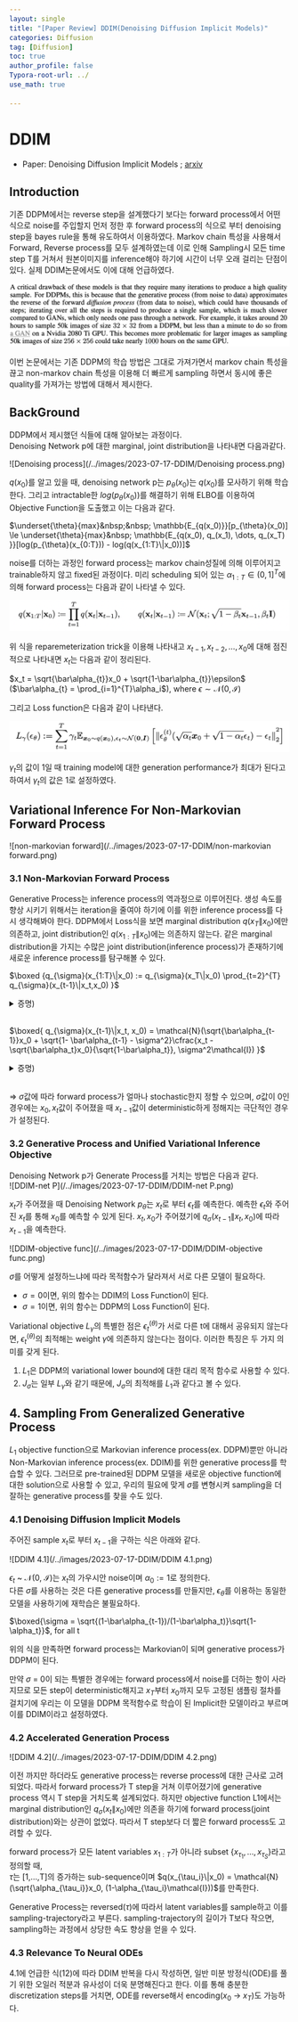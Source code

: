 ```yaml
---
layout: single
title: "[Paper Review] DDIM(Denoising Diffusion Implicit Models)"
categories: Diffusion
tag: [Diffusion]
toc: true
author_profile: false
Typora-root-url: ../
use_math: true

---
```


# DDIM 

* Paper: Denoising Diffusion Implicit Models ; [arxiv](https://arxiv.org/abs/2010.02502)	

## Introduction

기존 DDPM에서는 reverse step을 설계했다기 보다는 forward process에서 어떤 식으로 noise를 주입할지 먼저 정한 후 forward process의 식으로 부터 denoising step을 bayes rule을 통해 유도하여서 이용하였다. Markov chain 특성을 사용해서 Forward, Reverse process를 모두 설계하였는데 이로 인해 Sampling시 모든 time step T를 거쳐서 원본이미지를 inference해야 하기에 시간이 너무 오래 걸리는 단점이 있다. 실제 DDIM논문에서도 이에 대해 언급하였다.

![DDPM_drawback](/../images/2023-07-17-DDIM/DDPM_drawback.png)

이번 논문에서는 기존 DDPM의 학습 방법은 그대로 가져가면서 markov chain 특성을 끊고 non-markov chain 특성을 이용해 더 빠르게 sampling 하면서 동시에 좋은 quality를 가져가는 방법에 대해서 제시한다.

## BackGround

DDPM에서 제시했던 식들에 대해 알아보는 과정이다. <br/>Denoising Network p에 대한 marginal, joint distribution을 나타내면 다음과같다.

![Denoising process](/../images/2023-07-17-DDIM/Denoising process.png)

$q(x_0)$를 알고 있을 때, denoising network p는 $p_{\theta}(x_0)$는 $q(x_0)$를 모사하기 위해 학습한다. 그리고 intractable한 $log(p_{\theta}(x_0))$를 해결하기 위해 ELBO를 이용하여 Objective Function을 도출했고 이는 다음과 같다.

$\underset{\theta}{max}&nbsp;&nbsp; \mathbb{E_{q(x_0)}}[p_{\theta}(x_0)] \le \underset{\theta}{max}&nbsp; \mathbb{E_{q(x_0), q_(x_1), \dots, q_(x_T) }}[log(p_{\theta}(x_{0:T})) - log(q(x_{1:T}\|x_0))]$

noise를 더하는 과정인 forward process는 markov chain성질에 의해 이루어지고 trainable하지 않고 fixed된 과정이다. 미리 scheduling 되어 있는 $\alpha_{1:T} \in (0,1]^T$에 의해 forward process는 다음과 같이 나타낼 수 있다.

![DDPM_forward](/images/2023-07-17-DDIM/DDPM_forward.png)

위 식을 reparemeterization trick을 이용해 나타내고 $x_{t-1}, x_{t-2}, \dots, x_0$에 대해 점진적으로 나타내면 $x_t$는 다음과 같이 정리된다.

$x_t = \sqrt{\bar\alpha_{t}}x_0 + \sqrt{1-\bar\alpha_{t}}\epsilon$ ($\bar\alpha_{t} = \prod_{i=1}^{T}\alpha_i$), where $\epsilon \sim \mathcal{N}(0,\mathcal{I})$

그리고 Loss function은 다음과 같이 나타낸다.

![General_Loss](/../images/2023-07-17-DDIM/General_Loss.png)

$\gamma_t$의 값이 1일 때 training model에 대한 generation performance가 최대가 된다고 하여서 $\gamma_t$의 값은 1로 설정하였다.

## Variational Inference For Non-Markovian Forward Process

![non-markovian forward](/../images/2023-07-17-DDIM/non-markovian forward.png)

### 3.1 Non-Markovian Forward Process

Generative Process는 inference process의 역과정으로 이루어진다. 생성 속도를 향상 시키기 위해서는 iteration을 줄여야 하기에 이를 위한 inference process를 다시 생각해봐야 한다. DDPM에서 Loss식을 보면 marginal distribution $q(x_{T}\|x_0)$에만 의존하고, joint distribution인 $q(x_{1:T}\|x_0)$에는 의존하지 않는다. 같은 marginal distribution을 가지는 수많은 joint distribution(inference process)가 존재하기에 새로운 inference process를 탐구해볼 수 있다.

$\boxed {q_{\sigma}(x_{1:T}\|x_0) := q_{\sigma}(x_T\|x_0) \prod_{t=2}^{T} q_{\sigma}(x_{t-1}\|x_t,x_0) }$ 

<details>
<summary>증명)</summary>
$\prod_{t=1}^{T} q_{\sigma}(x_t|x_{t-1},x_0) = q_{\sigma}(x_1|x_0) \times q_{\sigma}(x_2|x_1,x_0) \times \dots \times q_{\sigma}(x_T|x_{T-1},x_0)$ 
$q_{\sigma}(x_t|x_{t-1},x_0) = \cfrac{q_{\sigma}(x_{t-1}|x_t,x_0) q_{\sigma}(x_t|x_0)}{q_{\sigma}(x_{t-1}|x_0)}$이기에<br/>

$\prod_{t=1}^{T} q_{\sigma}(x_t|x_{t-1},x_0) = q_{\sigma}(x_1|x_0) \times \cfrac{q_{\sigma}(x_{1}|x_2,x_0) q_{\sigma}(x_2|x_0)}{q_{\sigma}(x_{1}|x_0)} \times \cfrac{q_{\sigma}(x_{2}|x_3,x_0) q_{\sigma}(x_3|x_0)}{q_{\sigma}(x_{2}|x_0)} \times \dots \times \cfrac{q_{\sigma}(x_{T-1}|x_T,x_0) q_{\sigma}(x_T|x_0)}{q_{\sigma}(x_{T-1}|x_0)}$<br/>

 &ensp;&emsp;&emsp;&emsp;&emsp;&emsp;&emsp;&emsp;&emsp;&emsp;&emsp;$= q_{\sigma}(x_T|x_0) \prod_{t=2}^{T} q_{\sigma}(x_{t-1}|x_t,x_0)$

</details><br/>

$\boxed{ q_{\sigma}(x_{t-1}\|x_t, x_0) =  \mathcal{N}(\sqrt{\bar\alpha_{t-1}}x_0 + \sqrt{1- \bar\alpha_{t-1} - \sigma^2}\cfrac{x_t - \sqrt{\bar\alpha_t}x_0}{\sqrt{1-\bar\alpha_t}}, \sigma^2\mathcal{I}) }$   

<details>
<summary>증명)</summary>
$x_{t-1} = \sqrt{\bar\alpha_{t-1}}x_0 + \sqrt{1-\bar\alpha_{t-1}}\epsilon_{t-1}$<br/>$x_{t-1} = \sqrt{\bar\alpha_{t-1}}x_0 + \sqrt{1-\bar\alpha_{t-1}-\sigma^2}\epsilon_{t} + \sigma\epsilon_t$(reparameterization trick)<br/>$x_{t-1} = \sqrt{\bar\alpha_{t-1}}x_0 + \sqrt{1-\bar\alpha_{t-1}-\sigma^2}\cfrac{x_t - \sqrt{\bar\alpha_t}x_0}{\sqrt{1-\bar\alpha_t}} + \sigma\epsilon_t&ensp; (x_t = \sqrt{\bar\alpha_{t}}x_0 + \sqrt{1-\bar\alpha_{t}}\epsilon_t$)


</details><br/>

=> $\sigma$값에 따라 forward process가 얼마나 stochastic한지 정할 수 있으며, $\sigma$값이 0인 경우에는 $x_0, x_t$값이 주어졌을 때 $x_{t-1}$값이 deterministic하게 정해지는 극단적인 경우가 설정된다.

### 3.2 Generative Process and Unified Variational Inference Objective

Denoising Network p가 Generate Process를 거치는 방법은 다음과 같다.<br/>![DDIM-net P](/../images/2023-07-17-DDIM/DDIM-net P.png)

$x_t$가 주어졌을 때 Denoising Network $p_{\theta}$는 $x_t$로 부터 $\epsilon_t$를 예측한다. 예측한 $\epsilon_t$와 주어진 $x_t$를 통해 $x_0$를 예측할 수 있게 된다. $x_t, x_0$가 주어졌기에 $q_{\sigma}(x_{t-1}\|x_t,x_0)$에 따라 $x_{t-1}$을 예측한다.

![DDIM-objective func](/../images/2023-07-17-DDIM/DDIM-objective func.png)

$\sigma$를 어떻게 설정하느냐에 따라 목적함수가 달라져서 서로 다른 모델이 필요하다.

* $\sigma = 0$이면, 위의 함수는 DDIM의 Loss Function이 된다.
* $\sigma = 1$이면, 위의 함수는 DDPM의 Loss Function이 된다.

Variational objective $L_{\gamma}$의 특별한 점은 $\epsilon_t^{(\theta)}$가 서로 다른 t에 대해서 공유되지 않는다면, $\epsilon_t^{(\theta)}$의 최적해는 weight $\gamma$에 의존하지 않는다는 점이다. 이러한 특징은 두 가지 의미를 갖게 된다.

1. $L_1$은 DDPM의 variational lower bound에 대한 대리 목적 함수로 사용할 수 있다.
2. $J_{\sigma}$는 일부 $L_{\gamma}$와 같기 때문에, $J_{\sigma}$의 최적해를 $L_1$과 같다고 볼 수 있다.

## 4. Sampling From Generalized Generative Process

$L_1$ objective function으로 Markovian inference process(ex. DDPM)뿐만 아니라 Non-Markovian inference process(ex. DDIM)를 위한 generative process를 학습할 수 있다. 그러므로 pre-trained된 DDPM 모델을 새로운 objective function에 대한 solution으로 사용할 수 있고, 우리의 필요에 맞게 $\sigma$를 변형시켜 sampling을 더 잘하는 generative process를 찾을 수도 있다.

### 4.1 Denoising Diffusion Implicit Models

주어진 sample $x_t$로 부터 $x_{t-1}$을 구하는 식은 아래와 같다.

![DDIM 4.1](/../images/2023-07-17-DDIM/DDIM 4.1.png)

$\epsilon_t$ ~ $\mathcal{N}$(0, $\mathcal{I}$)는 $x_t$의 가우시안 noise이며 $\alpha_0 := 1$로 정의한다.<br/>다른 $\sigma$를 사용하는 것은 다른 generative process를 만들지만, $\epsilon_{\theta}$를 이용하는 동일한 모델을 사용하기에 재학습은 불필요하다. 

$\boxed{\sigma = \sqrt{(1-\bar\alpha_{t-1})/(1-\bar\alpha_t)}\sqrt{1-\alpha_t}}$, for all t

위의 식을 만족하면 forward process는 Markovian이 되며 generative process가 DDPM이 된다.

만약 $\sigma$ = 0이 되는 특별한 경우에는 forward process에서 noise를 더하는 항이 사라지므로 모든 step이 deterministic해지고 $x_T$부터 $x_0$까지 모두 고정된 샘플링 절차를 걸치기에 우리는 이 모델을 DDPM 목적함수로 학습이 된 Implicit한 모델이라고 부르며 이를 DDIM이라고 설정하였다.

### 4.2 Accelerated Generation Process

![DDIM 4.2](/../images/2023-07-17-DDIM/DDIM 4.2.png)

이전 까지만 하더라도 generative process는 reverse process에 대한 근사로 고려되었다. 따라서 forward process가 T step을 거쳐 이루어졌기에 generative process 역시 T step을 거치도록 설계되었다. 하지만 objective function L1에서는 marginal distribution인 $q_{\sigma}(x_t\|x_0)$에만 의존을 하기에 forward process(joint distribution)와는 상관이 없었다. 따라서 T step보다 더 짧은 forward process도 고려할 수 있다.

forward process가 모든 latent variables $x_{1:T}$가 아니라 subset {$x_{\tau_1}, \dots, x_{\tau_S}$}라고 정의할 때, <br/>$\tau$는 [1,$\dots$,T]의 증가하는 sub-sequence이며 $q(x_{\tau_i}\|x_0) = \mathcal{N}(\sqrt{\alpha_{\tau_i}}x_0, (1-\alpha_{\tau_i}\mathcal{I}))$를 만족한다.

Generative Process는 reversed($\tau$)에 따라서 latent variables를 sample하고 이를 sampling-trajectory라고 부른다. sampling-trajectory의 길이가 T보다 작으면, sampling하는 과정에서 상당한 속도 향상을 얻을 수 있다.

### 4.3 Relevance To Neural ODEs

4.1에 언급한 식(12)에 따라 DDIM 반복을 다시 작성하면, 일반 미분 방정식(ODE)를 풀기 위한 오일러 적분과 유사성이 더욱 분명해진다고 한다. 이를 통해 충분한 discretization steps를 거치면, ODE를 reverse해서 encoding($x_0$ -> $x_T$)도 가능하다.

